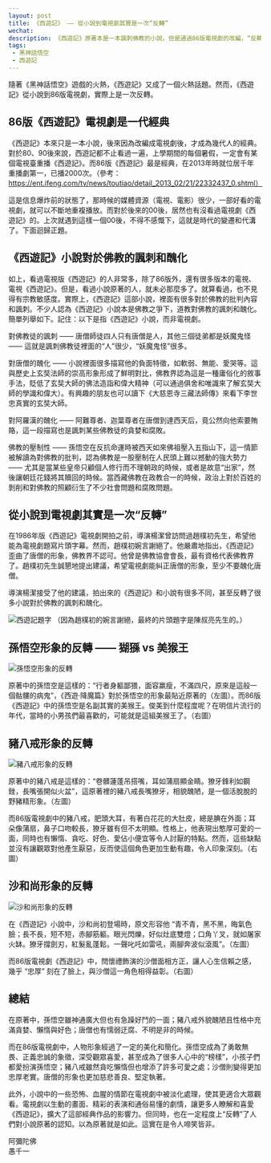 ```yaml
---
layout: post
title: 《西遊記》 —— 從小說到電視劇其實是一次“反轉”
wechat: 
description: 《西遊記》原著本是一本諷刺佛教的小說，但是通過86版電視劇的改編，“反轉”了大眾對《西遊記》的認知，認為是佛教推崇的作品，甚至有人開始研究起裡面的佛法了，這真是令人啼笑皆非。
tags:
 - 黑神話悟空
 - 西遊記
---
```


隨著《黑神話悟空》遊戲的火熱，《西遊記》又成了一個火熱話題。然而，《西遊記》從小說到86版電視劇，實際上是一次反轉。

## 86版《西遊記》電視劇是一代經典

《西遊記》本來只是一本小說，後來因為改編成電視劇後，才成為幾代人的經典。對於80、90後來說，西遊記都不止看過一遍，上學期間的每個暑假，一定會有某個電視臺重播《西遊記》。而86版《西遊記》最是經典，在2013年時就位居千年重播劇第一，已播2000次。（參考：https://ent.ifeng.com/tv/news/toutiao/detail_2013_02/21/22332437_0.shtml）

這是信息爆炸前的狀態了，那時候的媒體資源（電視、電影）很少，一部好看的電視劇，就可以不斷地重複播放。而對於後來的00後，居然也有沒看過電視劇《西遊記》的。上次就遇到這樣一個00後，不得不感慨下，這就是時代的變遷和代溝了。下面迴歸正題。

## 《西遊記》小說對於佛教的諷刺和醜化

如上，看過電視版《西遊記》的人非常多，除了86版外，還有很多版本的電視、電視《西遊記》。但是，看過小說原著的人，就未必那麼多了。就算看過，也不見得有宗教敏感度。實際上，《西遊記》這部小說，裡面有很多對於佛教的批判內容和諷刺。不少人認為《西遊記》小說本是佛教之爭下，道教對佛教的諷刺和醜化。簡單列舉如下。記住：以下是指《西遊記》小說，而非電視劇。

對佛教徒的諷刺 —— 唐僧師徒四人只有唐僧是人，其他三個徒弟都是妖魔鬼怪 —— 這就是諷刺佛教徒裡面的“人”很少，“妖魔鬼怪”很多。

對唐僧的醜化 —— 小說裡面很多描寫他的負面特徵，如軟弱、無能、愛哭等。這與歷史上玄奘法師的崇高形象形成了鮮明對比，佛教界認為這是一種庸俗化的敘事手法，貶低了玄奘大師的佛法造詣和偉大精神（可以通過俱舍和唯識來了解玄奘大師的學識和偉大）。有興趣的朋友也可以讀下《大慈恩寺三藏法師傳》來看下李世忠真實的玄奘大師。

對阿羅漢的醜化 —— 阿難尊者、迦葉尊者在唐僧到達西天后，竟公然向他索要賄賂，這一段描寫也是諷刺某些佛教徒的貪婪和腐敗。

佛教的壓制性 —— 孫悟空在反抗命運時被西天如來佛祖壓入五指山下，這一情節被解讀為對佛教的批判，認為佛教是一股壓制在人民頭上難以撼動的強大勢力 —— 尤其是當某些皇帝只顧個人修行而不理朝政的時候，或者是故意“出家”，然後讓朝廷花錢將其贖回的時候。當西藏佛教在政教合一的時候，政治上對於百姓的剝削和對佛教的照顧衍生了不少社會問題和腐敗問題。

## 從小說到電視劇其實是一次“反轉”

在1986年版《西遊記》電視劇開拍之前，導演楊潔曾訪問過趙樸初先生，希望他能為電視劇題寫片頭字幕。然而，趙樸初婉言謝絕了。他嚴肅地指出，《西遊記》歪曲了唐僧的形象，佛教界不認可。他曾是佛教協會會長，最有資格代表佛教界了。趙樸初先生誠懇地提出建議，希望電視劇能糾正唐僧的形象，至少不要醜化唐僧。

導演楊潔接受了他的建議，拍出來的《西遊記》和小說有很多不同，甚至反轉了很多小說對於佛教的諷刺和醜化。

![西遊記題字](../images/2024-08-23-12-50-58.png) 
（因為趙樸初的婉言謝絕，最終的片頭題字是陳叔亮先生的。）

## 孫悟空形象的反轉 —— 猢猻 vs 美猴王

![孫悟空形象的反轉](../images/2024-08-23-13-01-33.png)

原著中的孫悟空是這樣的：“行者身軀鄙猥，面容羸瘦，不滿四尺，原來是這般一個骷髏的病鬼”，《西遊·降魔篇》對於孫悟空的形象最貼近原著的（左圖）。而86版《西遊記》中的孫悟空是名副其實的美猴王。俊美到什麼程度呢？在明信片流行的年代，當時的小男孩們最喜歡的，可能就是這組美猴王了。（右圖）

## 豬八戒形象的反轉 

![豬八戒形象的反轉](../images/2024-08-23-15-05-57.png)

原著中的豬八戒是這樣的：“卷髒蓮蓬吊搭嘴，耳如蒲扇顯金睛。獠牙鋒利如鋼銼，長嘴張開似火盆”，這原著裡的豬八戒長嘴獠牙，相貌醜陋，是一個活脫脫的野豬精形象。（左圖）

而86版電視劇中的豬八戒，肥頭大耳，有著白花花的大肚皮，總是腆在外面；耳朵像蒲扇，鼻子口吻較長，獠牙雖有但不太明顯。性格上，他表現出憨厚可愛的一面，同時也有懶惰、貪吃、好色、愛佔小便宜等令人討厭的特點。然而，這些缺點並沒有讓觀眾對他產生厭惡，反而使這個角色更加生動有趣，令人印象深刻。（右圖）

## 沙和尚形象的反轉

![沙和尚形象的反轉](../images/2024-08-23-15-16-02.png)

在《西遊記》小說中，沙和尚初登場時，原文形容他 “青不青，黑不黑，晦氣色臉；長不長，短不短，赤腳筋軀。眼光閃爍，好似灶底雙燈；口角丫叉，就如屠家火缽。獠牙撐劍刃，紅髮亂蓬鬆。一聲叱吒如雷吼，兩腳奔波似滾風”。（左圖）

而86版電視劇《西遊記》中，閆懷禮飾演的沙僧面相方正，讓人心生信賴之感，幾乎 “忠厚” 刻在了臉上，與沙僧這一角色相得益彰。（右圖）

## 總結

在原著中，孫悟空雖神通廣大但也有急躁好鬥的一面；豬八戒外貌醜陋且性格中充滿貪婪、懶惰與好色；唐僧也有懦弱迂腐、不明是非的時候。

而在86版電視劇中，人物形象經過了一定的美化和簡化。孫悟空成為了勇敢無畏、正義忠誠的象徵，深受觀眾喜愛，甚至成為了很多人心中的“榜樣”，小孩子們都愛扮演孫悟空；豬八戒雖然貪吃懶惰但也增添了許多可愛之處；沙僧則變得更加忠厚老實。唐僧的形象也更加慈悲善良、堅定執著。

此外，小說中的一些恐怖、血腥的情節在電視劇中被淡化處理，使其更適合大眾觀看。電視劇以生動的畫面、精彩的表演和通俗易懂的劇情，讓更多人瞭解和喜愛《西遊記》，擴大了這部經典作品的影響力。但同時，也在一定程度上“反轉”了人們對小說原著的認知。以為原著就是如此。這實在是令人啼笑皆非。

阿彌陀佛<br>
愚千一

